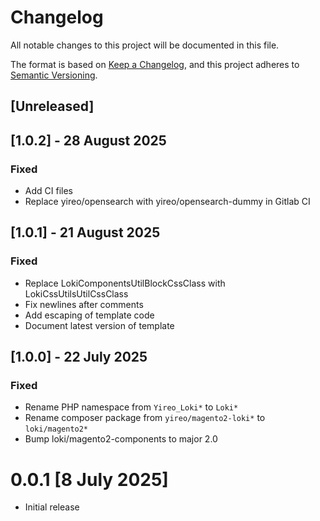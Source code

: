 # Changelog
All notable changes to this project will be documented in this file.

The format is based on [Keep a Changelog](https://keepachangelog.com/en/1.0.0/),
and this project adheres to [Semantic Versioning](https://semver.org/spec/v2.0.0.html).

## [Unreleased]

## [1.0.2] - 28 August 2025
### Fixed
- Add CI files
- Replace yireo/opensearch with yireo/opensearch-dummy in Gitlab CI

## [1.0.1] - 21 August 2025
### Fixed
- Replace LokiComponentsUtilBlockCssClass with LokiCssUtilsUtilCssClass
- Fix newlines after comments
- Add escaping of template code
- Document latest version of template

## [1.0.0] - 22 July 2025
### Fixed
- Rename PHP namespace from `Yireo_Loki*` to `Loki*`
- Rename composer package from `yireo/magento2-loki*` to `loki/magento2*`
- Bump loki/magento2-components to major 2.0

# 0.0.1 [8 July 2025]
- Initial release
